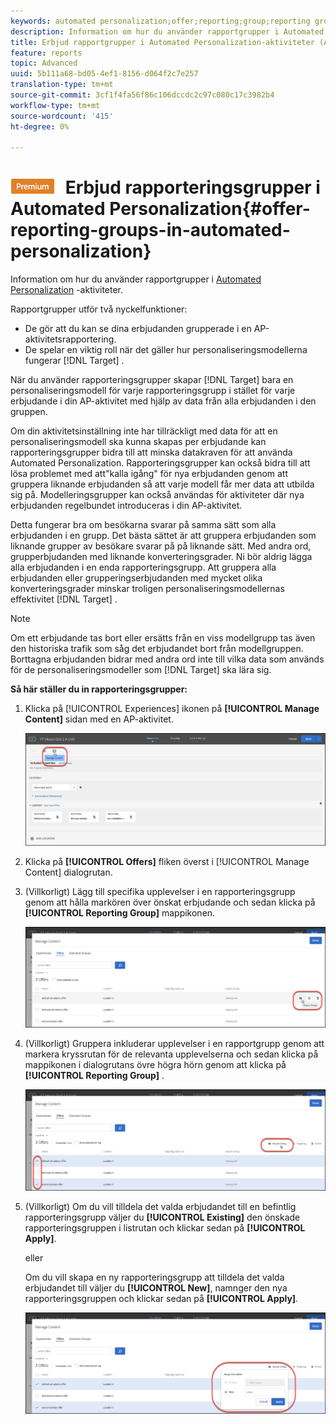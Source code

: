 ```yaml
---
keywords: automated personalization;offer;reporting;group;reporting group
description: Information om hur du använder rapportgrupper i Automated Personalization-aktiviteter (AP) i Adobe Target.
title: Erbjud rapportgrupper i Automated Personalization-aktiviteter (AP) i Adobe Target
feature: reports
topic: Advanced
uuid: 5b111a68-bd05-4ef1-8156-d064f2c7e257
translation-type: tm+mt
source-git-commit: 3cf1f4fa56f86c106dccdc2c97c080c17c3982b4
workflow-type: tm+mt
source-wordcount: '415'
ht-degree: 0%

---
```



# ![PREMIUM](/help/assets/premium.png) Erbjud rapporteringsgrupper i Automated Personalization{#offer-reporting-groups-in-automated-personalization}

Information om hur du använder rapportgrupper i [Automated Personalization](/help/c-activities/t-automated-personalization/automated-personalization.md) -aktiviteter.

Rapportgrupper utför två nyckelfunktioner:

* De gör att du kan se dina erbjudanden grupperade i en AP-aktivitetsrapportering.
* De spelar en viktig roll när det gäller hur personaliseringsmodellerna fungerar [!DNL Target] .

När du använder rapporteringsgrupper skapar [!DNL Target] bara en personaliseringsmodell för varje rapporteringsgrupp i stället för varje erbjudande i din AP-aktivitet med hjälp av data från alla erbjudanden i den gruppen.

Om din aktivitetsinställning inte har tillräckligt med data för att en personaliseringsmodell ska kunna skapas per erbjudande kan rapporteringsgrupper bidra till att minska datakraven för att använda Automated Personalization. Rapporteringsgrupper kan också bidra till att lösa problemet med att&quot;kalla igång&quot; för nya erbjudanden genom att gruppera liknande erbjudanden så att varje modell får mer data att utbilda sig på. Modelleringsgrupper kan också användas för aktiviteter där nya erbjudanden regelbundet introduceras i din AP-aktivitet.

Detta fungerar bra om besökarna svarar på samma sätt som alla erbjudanden i en grupp. Det bästa sättet är att gruppera erbjudanden som liknande grupper av besökare svarar på på liknande sätt. Med andra ord, grupperbjudanden med liknande konverteringsgrader. Ni bör aldrig lägga alla erbjudanden i en enda rapporteringsgrupp. Att gruppera alla erbjudanden eller grupperingserbjudanden med mycket olika konverteringsgrader minskar troligen personaliseringsmodellernas effektivitet [!DNL Target] .

>[!NOTE]
>
>Om ett erbjudande tas bort eller ersätts från en viss modellgrupp tas även den historiska trafik som såg det erbjudandet bort från modellgruppen. Borttagna erbjudanden bidrar med andra ord inte till vilka data som används för de personaliseringsmodeller som [!DNL Target] ska lära sig.

**Så här ställer du in rapporteringsgrupper:**

1. Klicka på [!UICONTROL Experiences] ikonen på **[!UICONTROL Manage Content]** sidan med en AP-aktivitet.

   ![](assets/ap_manage_content.png)

1. Klicka på **[!UICONTROL Offers]** fliken överst i [!UICONTROL Manage Content] dialogrutan.
1. (Villkorligt) Lägg till specifika upplevelser i en rapporteringsgrupp genom att hålla markören över önskat erbjudande och sedan klicka på **[!UICONTROL Reporting Group]** mappikonen.

   ![](assets/ap_manage_content_2.png)

1. (Villkorligt) Gruppera inkluderar upplevelser i en rapportgrupp genom att markera kryssrutan för de relevanta upplevelserna och sedan klicka på mappikonen i dialogrutans övre högra hörn genom att klicka på **[!UICONTROL Reporting Group]** .

   ![](assets/ap_manage_content_3.png)

1. (Villkorligt) Om du vill tilldela det valda erbjudandet till en befintlig rapporteringsgrupp väljer du **[!UICONTROL Existing]** den önskade rapporteringsgruppen i listrutan och klickar sedan på **[!UICONTROL Apply]**.

   eller

   Om du vill skapa en ny rapporteringsgrupp att tilldela det valda erbjudandet till väljer du **[!UICONTROL New]**, namnger den nya rapporteringsgruppen och klickar sedan på **[!UICONTROL Apply]**.

   ![](assets/ap_reporting_groups.png)

